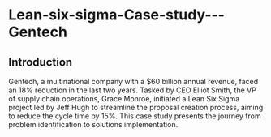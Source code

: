 # Lean-six-sigma-Case-study---Gentech

## Introduction
Gentech, a multinational company with a $60 billion annual revenue, faced an 18% reduction in the last two years. Tasked by CEO Elliot Smith, the VP of supply chain operations, Grace Monroe, initiated a Lean Six Sigma project led by Jeff Hugh to streamline the proposal creation process, aiming to reduce the cycle time by 15%. This case study presents the journey from problem identification to solutions implementation.
